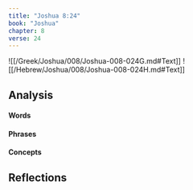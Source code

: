 ```yaml
---
title: "Joshua 8:24"
book: "Joshua"
chapter: 8
verse: 24
---
```

![[/Greek/Joshua/008/Joshua-008-024G.md#Text]]
![[/Hebrew/Joshua/008/Joshua-008-024H.md#Text]]

## Analysis

#### Words

#### Phrases

#### Concepts

## Reflections
